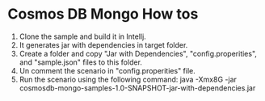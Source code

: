 # Cosmos DB Mongo How tos

1. Clone the sample and build it in Intellj.
2. It generates jar with dependencies in target folder.
3. Create a folder and copy "Jar with Dependencies", "config.properities", and "sample.json" files to this folder.
4. Un comment the scenario in "config.properities" file.
5. Run the scenario using the following command:
 java -Xmx8G -jar cosmosdb-mongo-samples-1.0-SNAPSHOT-jar-with-dependencies.jar